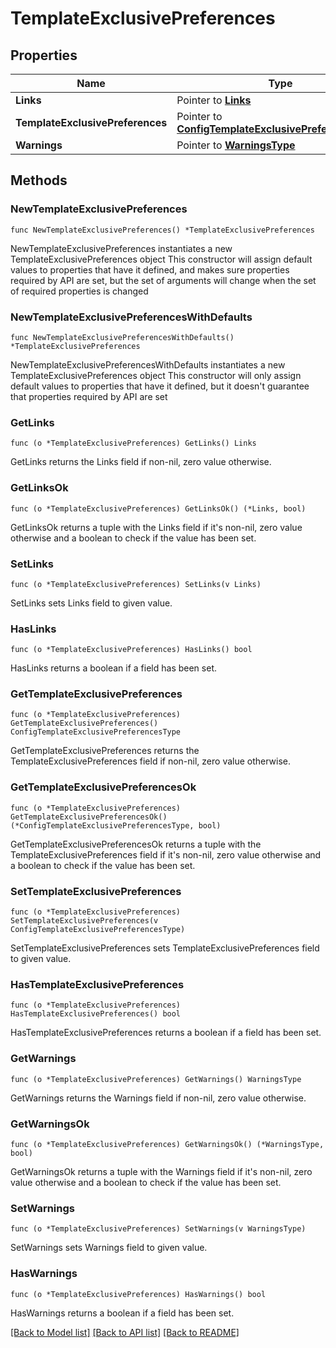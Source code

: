 # TemplateExclusivePreferences

## Properties

Name | Type | Description | Notes
------------ | ------------- | ------------- | -------------
**Links** | Pointer to [**Links**](Links.md) |  | [optional] 
**TemplateExclusivePreferences** | Pointer to [**ConfigTemplateExclusivePreferencesType**](ConfigTemplateExclusivePreferencesType.md) |  | [optional] 
**Warnings** | Pointer to [**WarningsType**](WarningsType.md) |  | [optional] 

## Methods

### NewTemplateExclusivePreferences

`func NewTemplateExclusivePreferences() *TemplateExclusivePreferences`

NewTemplateExclusivePreferences instantiates a new TemplateExclusivePreferences object
This constructor will assign default values to properties that have it defined,
and makes sure properties required by API are set, but the set of arguments
will change when the set of required properties is changed

### NewTemplateExclusivePreferencesWithDefaults

`func NewTemplateExclusivePreferencesWithDefaults() *TemplateExclusivePreferences`

NewTemplateExclusivePreferencesWithDefaults instantiates a new TemplateExclusivePreferences object
This constructor will only assign default values to properties that have it defined,
but it doesn't guarantee that properties required by API are set

### GetLinks

`func (o *TemplateExclusivePreferences) GetLinks() Links`

GetLinks returns the Links field if non-nil, zero value otherwise.

### GetLinksOk

`func (o *TemplateExclusivePreferences) GetLinksOk() (*Links, bool)`

GetLinksOk returns a tuple with the Links field if it's non-nil, zero value otherwise
and a boolean to check if the value has been set.

### SetLinks

`func (o *TemplateExclusivePreferences) SetLinks(v Links)`

SetLinks sets Links field to given value.

### HasLinks

`func (o *TemplateExclusivePreferences) HasLinks() bool`

HasLinks returns a boolean if a field has been set.

### GetTemplateExclusivePreferences

`func (o *TemplateExclusivePreferences) GetTemplateExclusivePreferences() ConfigTemplateExclusivePreferencesType`

GetTemplateExclusivePreferences returns the TemplateExclusivePreferences field if non-nil, zero value otherwise.

### GetTemplateExclusivePreferencesOk

`func (o *TemplateExclusivePreferences) GetTemplateExclusivePreferencesOk() (*ConfigTemplateExclusivePreferencesType, bool)`

GetTemplateExclusivePreferencesOk returns a tuple with the TemplateExclusivePreferences field if it's non-nil, zero value otherwise
and a boolean to check if the value has been set.

### SetTemplateExclusivePreferences

`func (o *TemplateExclusivePreferences) SetTemplateExclusivePreferences(v ConfigTemplateExclusivePreferencesType)`

SetTemplateExclusivePreferences sets TemplateExclusivePreferences field to given value.

### HasTemplateExclusivePreferences

`func (o *TemplateExclusivePreferences) HasTemplateExclusivePreferences() bool`

HasTemplateExclusivePreferences returns a boolean if a field has been set.

### GetWarnings

`func (o *TemplateExclusivePreferences) GetWarnings() WarningsType`

GetWarnings returns the Warnings field if non-nil, zero value otherwise.

### GetWarningsOk

`func (o *TemplateExclusivePreferences) GetWarningsOk() (*WarningsType, bool)`

GetWarningsOk returns a tuple with the Warnings field if it's non-nil, zero value otherwise
and a boolean to check if the value has been set.

### SetWarnings

`func (o *TemplateExclusivePreferences) SetWarnings(v WarningsType)`

SetWarnings sets Warnings field to given value.

### HasWarnings

`func (o *TemplateExclusivePreferences) HasWarnings() bool`

HasWarnings returns a boolean if a field has been set.


[[Back to Model list]](../README.md#documentation-for-models) [[Back to API list]](../README.md#documentation-for-api-endpoints) [[Back to README]](../README.md)


